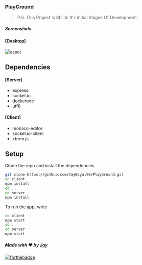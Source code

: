 ### PlayGround
>P.S. This Project Is Still In It's Initial Stages Of Development

##### Screenshots
#### [Desktop]
![asset](https://github.com/JayGoyal96/PlayGround/blob/master/asset/1.png?raw=false)

## Dependencies
#### [Server]
* express
* socket.io
* dockerode
* utf8

#### [Client]
* monaco-editor
* socket.io-client
* xterm.js

## Setup

Clone the repo and install the dependencies 

```bash
git clone https://github.com/JayGoyal96/PlayGround.git
cd client
npm install
cd ..
cd server
npm install
```
To run the app, write

```bash
cd client
npm start
cd ..
cd server
npm start
```

##### Made with ♥ by <a href="https://github.com/jaygoyal96">Jay</a>


[![forthebadge](https://forthebadge.com/images/badges/built-with-love.svg)](https://github.com/jaygoyal96)
